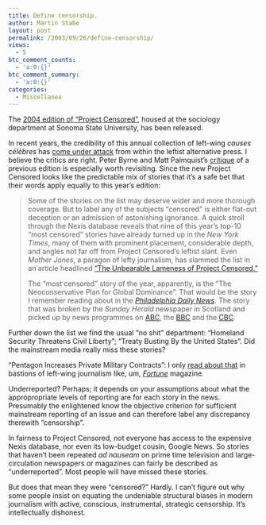 ```yaml
---
title: Define censorship.
author: Martin Stabe
layout: post
permalink: /2003/09/26/define-censorship/
views:
  - 5
btc_comment_counts:
  - 'a:0:{}'
btc_comment_summary:
  - 'a:0:{}'
categories:
  - Miscellanea
---
```

The [2004 edition of &#8220;Project Censored&#8221;][1], housed at the sociology department at Sonoma State University, has been released.

In recent years, the credibility of this annual collection of left-wing *causes célèbres* has [come under attack][2] from within the leftist alternative press. I believe the critics are right. Peter Byrne and Matt Palmquist&#8217;s [critique][3] of a previous edition is especially worth revisiting. Since the new Project Censored looks like the predictable mix of stories that it&#8217;s a safe bet that their words apply equally to this year&#8217;s edition:  


> Some of the stories on the list may deserve wider and more thorough coverage. But to label any of the subjects &#8220;censored&#8221; is either flat-out deception or an admission of astonishing ignorance. A quick stroll through the Nexis database reveals that nine of this year&#8217;s top-10 &#8220;most censored&#8221; stories have already turned up in the *New York Times*, many of them with prominent placement, considerable depth, and angles not far off from Project Censored&#8217;s leftist slant. Even *Mother Jones*, a paragon of lefty journalism, has slammed the list in an article headlined [&#8220;The Unbearable Lameness of Project Censored.&#8221;][4]</p>
The &#8220;most censored&#8221; story of the year, apparently, is the &#8220;The Neoconservative Plan for Global Dominance&#8221;. That would be the story I remember reading about in the [*Philadelphia Daily News*][5]. The story that was broken by the *Sunday Herald* newspaper in Scotland and picked up by news programmes on [ABC][6], the [BBC][7] and the [CBC][8].

Further down the list we find the usual &#8220;no shit&#8221; department: &#8220;Homeland Security Threatens Civil Liberty&#8221;; &#8220;Treaty Busting By the United States&#8221;. Did the mainstream media really miss these stories?

&#8220;Pentagon Increases Private Military Contracts&#8221;: I only [read about that][9] in bastions of left-wing journalism like, um, [*Fortune*][10] magazine.

Underreported? Perhaps; it depends on your assumptions about what the appropropriate levels of reporting are for each story in the news. Presumably the enlightened know the objective criterion for sufficient mainstream reporting of an issue and can therefore label any discrepancy therewith &#8220;censorship&#8221;. 

In fairness to Project Censored, not everyone has access to the expensive Nexis database, nor even its low-budget cousin, Google News. So stories that haven&#8217;t been repeated *ad nauseam* on prime time television and large-circulation newspapers or magazines can fairly be described as &#8220;underreported&#8221;. Most people will have missed these stories.

But does that mean they were &#8220;censored?&#8221; Hardly. I can&#8217;t figure out why some people insist on equating the undeniable structural biases in modern journalism with active, conscious, instrumental, strategic censorship. It&#8217;s intellectually dishonest.

 [1]: http://www.projectcensored.org/publications/2004/
 [2]: http://www.alternet.org/story.html?StoryID=202
 [3]: http://www.sfweekly.com/issues/2002-09-18/dogbites.html/1/index.html
 [4]: http://www.motherjones.com/reality_check/projectcensored.html
 [5]: http://www.philly.com/mld/dailynews/news/local/5025024.htm
 [6]: http://abcnews.go.com/sections/nightline/DailyNews/pnac_030310.html
 [7]: http://news.bbc.co.uk/1/hi/programmes/panorama/3032147.stm
 [8]: http://www.cbc.ca/news/iraq/issues_analysis/realitycheck030317.html
 [9]: http://stabe.blogspot.com/2003_03_23_stabe_archive.html#91606811
 [10]: http://www.fortune.com/fortune/articles/0,15114,427948,00.html